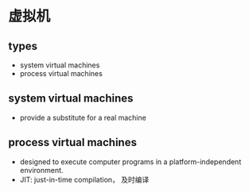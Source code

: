 # 虚拟机
## types
* system virtual machines
* process virtual machines

##  system virtual machines
*  provide a substitute for a real machine

## process virtual machines
* designed to execute computer programs in a platform-independent environment.
* JIT: just-in-time compilation， 及时编译